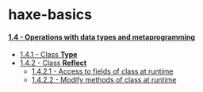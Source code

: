 haxe-basics
=========================

#### [1.4 - Operations with data types and metaprogramming](.)
* [1.4.1 - Class **Type**](./1.4.1_Type/Source/Main.hx)
* [1.4.2 - Class **Reflect**](./1.4.2_Reflect)
  * [1.4.2.1 - Access to fields of class at runtime](./1.4.2_Reflect/1.4.2.1_AccessToClsFields/Source/Main.hx)
  * [1.4.2.2 - Modify methods of class at runtime](./1.4.2_Reflect/1.4.2.2_RTClsMod/Source/Main.hx)